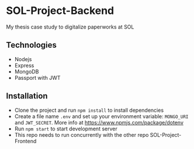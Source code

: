 # SOL-Project-Backend
My thesis case study to digitalize paperworks at SOL 

## Technologies
- Nodejs
- Express
- MongoDB
- Passport with JWT

## Installation
- Clone the project and run `npm install` to install dependencies
- Create a file name `.env` and set up your environment variable: `MONGO_URI` and `JWT_SECRET`. More info at https://www.npmjs.com/package/dotenv
- Run `npm start` to start development server
- This repo needs to run concurrently with the other repo SOL-Project-Frontend